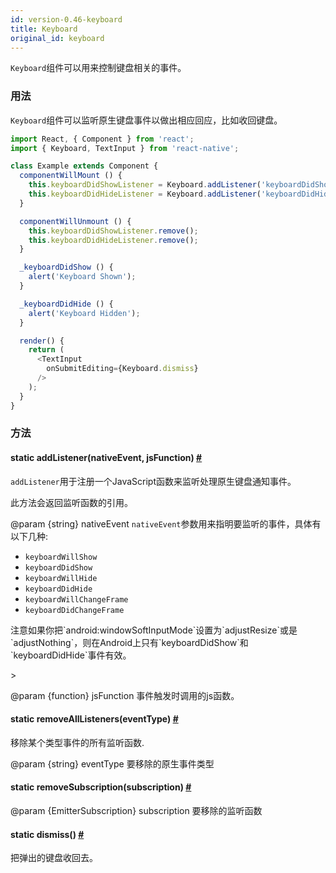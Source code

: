 ```yaml
---
id: version-0.46-keyboard
title: Keyboard
original_id: keyboard
---
```


`Keyboard`组件可以用来控制键盘相关的事件。

### 用法
`Keyboard`组件可以监听原生键盘事件以做出相应回应，比如收回键盘。

```js
import React, { Component } from 'react';
import { Keyboard, TextInput } from 'react-native';

class Example extends Component {
  componentWillMount () {
    this.keyboardDidShowListener = Keyboard.addListener('keyboardDidShow', this._keyboardDidShow);
    this.keyboardDidHideListener = Keyboard.addListener('keyboardDidHide', this._keyboardDidHide);
  }

  componentWillUnmount () {
    this.keyboardDidShowListener.remove();
    this.keyboardDidHideListener.remove();
  }

  _keyboardDidShow () {
    alert('Keyboard Shown');
  }

  _keyboardDidHide () {
    alert('Keyboard Hidden');
  }

  render() {
    return (
      <TextInput
        onSubmitEditing={Keyboard.dismiss}
      />
    );
  }
}
```
### 方法

<div class="props">
    <div class="prop"><h4 class="methodTitle"><a class="anchor" name="addlistener"></a><span
            class="methodType">static </span>addListener<span class="methodType">(nativeEvent, jsFunction)</span> <a
            class="hash-link" href="keyboard.html#addlistener">#</a></h4>
        <div><p><code>addListener</code>用于注册一个JavaScript函数来监听处理原生键盘通知事件。</p>
            <p>此方法会返回监听函数的引用。</p>
            <p>@param {string} nativeEvent <code>nativeEvent</code>参数用来指明要监听的事件，具体有以下几种:</p>
            <ul>
                <li><code>keyboardWillShow</code></li>
                <li><code>keyboardDidShow</code></li>
                <li><code>keyboardWillHide</code></li>
                <li><code>keyboardDidHide</code></li>
                <li><code>keyboardWillChangeFrame</code></li>
                <li><code>keyboardDidChangeFrame</code></li>
            </ul>
            <p>注意如果你把`android:windowSoftInputMode`设置为`adjustResize`或是`adjustNothing`，则在Android上只有`keyboardDidShow`和`keyboardDidHide`事件有效。</p>>
            <p>@param {function} jsFunction 事件触发时调用的js函数。</p></div>
    </div>
    <div class="prop"><h4 class="methodTitle"><a class="anchor" name="removealllisteners"></a><span class="methodType">static </span>removeAllListeners<span
            class="methodType">(eventType)</span> <a class="hash-link"
                                                     href="keyboard.html#removealllisteners">#</a></h4>
        <div><p>移除某个类型事件的所有监听函数.</p>
            <p>@param {string} eventType 要移除的原生事件类型</p></div>
    </div>
    <div class="prop"><h4 class="methodTitle"><a class="anchor" name="removesubscription"></a><span class="methodType">static </span>removeSubscription<span
            class="methodType">(subscription)</span> <a class="hash-link"
                                                        href="keyboard.html#removesubscription">#</a></h4>
        <div><p移除某个监听函数。</p>
            <p>@param {EmitterSubscription} subscription 要移除的监听函数</p></div>
    </div>
    <div class="prop"><h4 class="methodTitle"><a class="anchor" name="dismiss"></a><span
            class="methodType">static </span>dismiss<span class="methodType">()</span> <a class="hash-link"
                                                                                           href="keyboard.html#dismiss">#</a>
    </h4>
        <div><p>把弹出的键盘收回去。</p></div>
    </div>
</div>